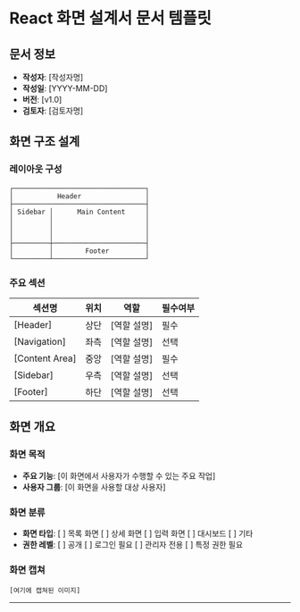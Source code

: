 # React 화면 설계서 문서 템플릿

## 문서 정보
- **작성자**: [작성자명]
- **작성일**: [YYYY-MM-DD]
- **버전**: [v1.0]
- **검토자**: [검토자명]

## 화면 구조 설계

### 레이아웃 구성
```
┌─────────────────────────────────┐
│           Header                │
├─────────────────────────────────┤
│ Sidebar │      Main Content     │
│         │                       │
│         │                       │
│         │                       │
├─────────┼───────────────────────┤
│         │        Footer         │
└─────────┴───────────────────────┘
```

### 주요 섹션
| 섹션명 | 위치 | 역할 | 필수여부 |
|--------|------|------|----------|
| [Header] | 상단 | [역할 설명] | 필수 |
| [Navigation] | 좌측 | [역할 설명] | 선택 |
| [Content Area] | 중앙 | [역할 설명] | 필수 |
| [Sidebar] | 우측 | [역할 설명] | 선택 |
| [Footer] | 하단 | [역할 설명] | 선택 |


## 화면 개요

### 화면 목적
- **주요 기능**: [이 화면에서 사용자가 수행할 수 있는 주요 작업]
- **사용자 그룹**: [이 화면을 사용할 대상 사용자]

### 화면 분류
- **화면 타입**: [ ] 목록 화면 [ ] 상세 화면 [ ] 입력 화면 [ ] 대시보드 [ ] 기타
- **권한 레벨**: [ ] 공개 [ ] 로그인 필요 [ ] 관리자 전용 [ ] 특정 권한 필요

### 화면 캡쳐
```
[여기에 캡쳐된 이미지]
```

---



